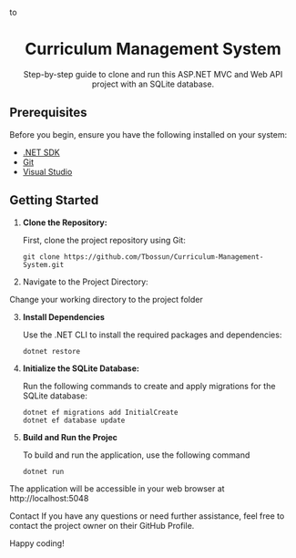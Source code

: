 to<h1 align="center">Curriculum Management System</h1>

<p align="center">
  Step-by-step guide to clone and run this ASP.NET MVC and Web API project with an SQLite database.
</p>

## Prerequisites

Before you begin, ensure you have the following installed on your system:

- [.NET SDK](https://dotnet.microsoft.com/download/dotnet)
- [Git](https://git-scm.com/downloads)
- [Visual Studio](https://visualstudio.microsoft.com/)

## Getting Started

1. **Clone the Repository:**

   First, clone the project repository using Git:

   ```shell
   git clone https://github.com/Tbossun/Curriculum-Management-System.git

2. Navigate to the Project Directory:

Change your working directory to the project folder

3. **Install Dependencies**

   Use the .NET CLI to install the required packages and dependencies:

   ```shell
   dotnet restore

4. **Initialize the SQLite Database:**

   Run the following commands to create and apply migrations for the SQLite database:

   ```shell
   dotnet ef migrations add InitialCreate
   dotnet ef database update

5. **Build and Run the Projec**

   To build and run the application, use the following command

   ```shell
   dotnet run

The application will be accessible in your web browser at 
http://localhost:5048 

Contact
If you have any questions or need further assistance, feel free to contact the project owner on their GitHub Profile.

Happy coding!







